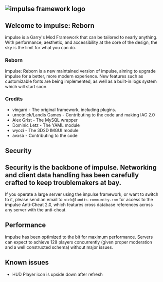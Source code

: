 ![impulse framework logo](https://raw.githubusercontent.com/LandisGames/impulse/main/logo.png)
----
## Welcome to impulse: Reborn
impulse is a Garry's Mod Framework that can be tailored to nearly anything. With performance, aesthetic, and accessibility at the core of the design,
the sky is the limit for what you can do.

### Reborn
impulse: Reborn is a new maintained version of impulse, aiming to upgrade impulse for a better, more modern experience.
New features such as customizable fonts are being implemented, as well as a built-in logs system which will start soon.

### Credits
- vingard - The original framework, including plugins. 
- urnotnick/Landis Games - Contributing to the code and making IAC 2.0
- Alex Grist - The MySQL wrapper
- Dominic Letz - The YAML module
- wyozi - The 3D2D IMGUI module
- avxsb - Contributing to the code

## Security
Security is the backbone of impulse. Networking and client data handling has been carefully crafted to keep troublemakers at bay.
----  
If you operate a large server using the impulse framework, or want to switch to it, please send an email to `nick@landis-community.com` for
access to the impulse Anti-Cheat 2.0, which features cross database references across any server with the anti-cheat.

## Performance
impulse has been optimized to the bit for maximum performance. Servers can expect to achieve 128 players concurrently (given proper moderation and
a well constructed schema) without major issues.

## Known issues
- HUD Player icon is upside down after refresh